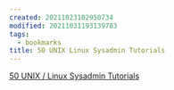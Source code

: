 ```yaml
---
created: 20211023102950734
modified: 20211031193139783
tags:
  - bookmarks
title: 50 UNIX Linux Sysadmin Tutorials
---
```


[50 UNIX / Linux Sysadmin Tutorials](https://www.thegeekstuff.com/2010/12/50-unix-linux-sysadmin-tutorials/)
